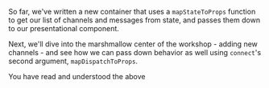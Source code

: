 So far, we've written a new container that uses a `mapStateToProps` function to get our list of channels and messages from state, and passes them down to our presentational component.

Next, we'll dive into the marshmallow center of the workshop - adding new channels - and see how we can pass down behavior as well using `connect`'s second argument, `mapDispatchToProps`.

<guide>
You have read and understood the above
</guide>